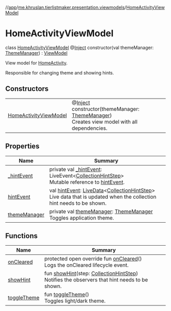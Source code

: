 //[app](../../../index.md)/[me.khruslan.tierlistmaker.presentation.viewmodels](../index.md)/[HomeActivityViewModel](index.md)

# HomeActivityViewModel

class [HomeActivityViewModel](index.md) @[Inject](https://javax-inject.github.io/javax-inject/api/javax/inject/Inject.html) constructor(val themeManager: [ThemeManager](../../me.khruslan.tierlistmaker.presentation.utils.theme/-theme-manager/index.md)) : [ViewModel](https://developer.android.com/reference/kotlin/androidx/lifecycle/ViewModel.html)

View model for [HomeActivity](../../me.khruslan.tierlistmaker.presentation.screens.home/-home-activity/index.md).

Responsible for changing theme and showing hints.

## Constructors

| | |
|---|---|
| [HomeActivityViewModel](-home-activity-view-model.md) | @[Inject](https://javax-inject.github.io/javax-inject/api/javax/inject/Inject.html) <br>constructor(themeManager: [ThemeManager](../../me.khruslan.tierlistmaker.presentation.utils.theme/-theme-manager/index.md))<br>Creates view model with all dependencies. |

## Properties

| Name | Summary |
|---|---|
| [_hintEvent](_hint-event.md) | private val [_hintEvent](_hint-event.md): LiveEvent&lt;[CollectionHintStep](../../me.khruslan.tierlistmaker.presentation.utils.hints.collection/-collection-hint-step/index.md)&gt;<br>Mutable reference to [hintEvent](hint-event.md). |
| [hintEvent](hint-event.md) | val [hintEvent](hint-event.md): [LiveData](https://developer.android.com/reference/kotlin/androidx/lifecycle/LiveData.html)&lt;[CollectionHintStep](../../me.khruslan.tierlistmaker.presentation.utils.hints.collection/-collection-hint-step/index.md)&gt;<br>Live data that is updated when the collection hint needs to be shown. |
| [themeManager](theme-manager.md) | private val [themeManager](theme-manager.md): [ThemeManager](../../me.khruslan.tierlistmaker.presentation.utils.theme/-theme-manager/index.md)<br>Toggles application theme. |

## Functions

| Name | Summary |
|---|---|
| [onCleared](on-cleared.md) | protected open override fun [onCleared](on-cleared.md)()<br>Logs the onCleared lifecycle event. |
| [showHint](show-hint.md) | fun [showHint](show-hint.md)(step: [CollectionHintStep](../../me.khruslan.tierlistmaker.presentation.utils.hints.collection/-collection-hint-step/index.md))<br>Notifies the observers that hint needs to be shown. |
| [toggleTheme](toggle-theme.md) | fun [toggleTheme](toggle-theme.md)()<br>Toggles light/dark theme. |
